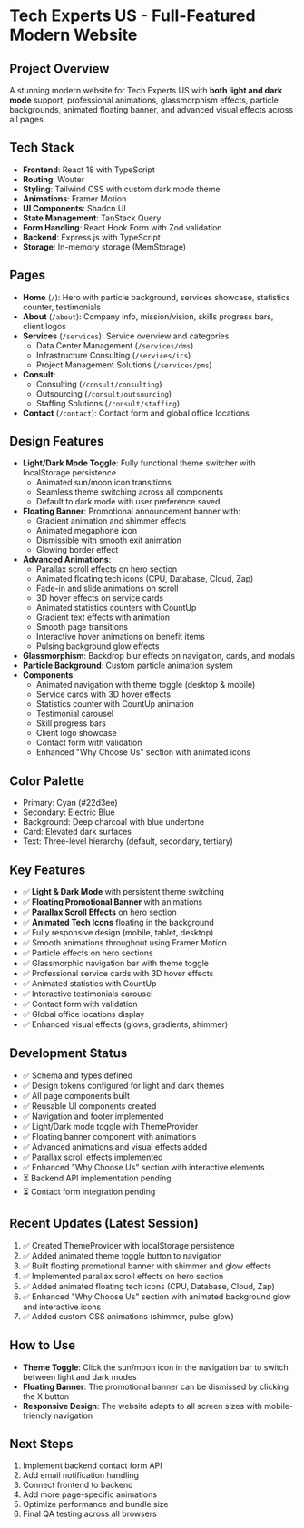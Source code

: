 # Tech Experts US - Full-Featured Modern Website

## Project Overview
A stunning modern website for Tech Experts US with **both light and dark mode** support, professional animations, glassmorphism effects, particle backgrounds, animated floating banner, and advanced visual effects across all pages.

## Tech Stack
- **Frontend**: React 18 with TypeScript
- **Routing**: Wouter
- **Styling**: Tailwind CSS with custom dark mode theme
- **Animations**: Framer Motion
- **UI Components**: Shadcn UI
- **State Management**: TanStack Query
- **Form Handling**: React Hook Form with Zod validation
- **Backend**: Express.js with TypeScript
- **Storage**: In-memory storage (MemStorage)

## Pages
- **Home** (`/`): Hero with particle background, services showcase, statistics counter, testimonials
- **About** (`/about`): Company info, mission/vision, skills progress bars, client logos
- **Services** (`/services`): Service overview and categories
  - Data Center Management (`/services/dms`)
  - Infrastructure Consulting (`/services/ics`)
  - Project Management Solutions (`/services/pms`)
- **Consult**:
  - Consulting (`/consult/consulting`)
  - Outsourcing (`/consult/outsourcing`)
  - Staffing Solutions (`/consult/staffing`)
- **Contact** (`/contact`): Contact form and global office locations

## Design Features
- **Light/Dark Mode Toggle**: Fully functional theme switcher with localStorage persistence
  - Animated sun/moon icon transitions
  - Seamless theme switching across all components
  - Default to dark mode with user preference saved
- **Floating Banner**: Promotional announcement banner with:
  - Gradient animation and shimmer effects
  - Animated megaphone icon
  - Dismissible with smooth exit animation
  - Glowing border effect
- **Advanced Animations**:
  - Parallax scroll effects on hero section
  - Animated floating tech icons (CPU, Database, Cloud, Zap)
  - Fade-in and slide animations on scroll
  - 3D hover effects on service cards
  - Animated statistics counters with CountUp
  - Gradient text effects with animation
  - Smooth page transitions
  - Interactive hover animations on benefit items
  - Pulsing background glow effects
- **Glassmorphism**: Backdrop blur effects on navigation, cards, and modals
- **Particle Background**: Custom particle animation system
- **Components**:
  - Animated navigation with theme toggle (desktop & mobile)
  - Service cards with 3D hover effects
  - Statistics counter with CountUp animation
  - Testimonial carousel
  - Skill progress bars
  - Client logo showcase
  - Contact form with validation
  - Enhanced "Why Choose Us" section with animated icons

## Color Palette
- Primary: Cyan (#22d3ee)
- Secondary: Electric Blue
- Background: Deep charcoal with blue undertone
- Card: Elevated dark surfaces
- Text: Three-level hierarchy (default, secondary, tertiary)

## Key Features
- ✅ **Light & Dark Mode** with persistent theme switching
- ✅ **Floating Promotional Banner** with animations
- ✅ **Parallax Scroll Effects** on hero section
- ✅ **Animated Tech Icons** floating in the background
- ✅ Fully responsive design (mobile, tablet, desktop)
- ✅ Smooth animations throughout using Framer Motion
- ✅ Particle effects on hero sections
- ✅ Glassmorphic navigation bar with theme toggle
- ✅ Professional service cards with 3D hover effects
- ✅ Animated statistics with CountUp
- ✅ Interactive testimonials carousel
- ✅ Contact form with validation
- ✅ Global office locations display
- ✅ Enhanced visual effects (glows, gradients, shimmer)

## Development Status
- ✅ Schema and types defined
- ✅ Design tokens configured for light and dark themes
- ✅ All page components built
- ✅ Reusable UI components created
- ✅ Navigation and footer implemented
- ✅ Light/Dark mode toggle with ThemeProvider
- ✅ Floating banner component with animations
- ✅ Advanced animations and visual effects added
- ✅ Parallax scroll effects implemented
- ✅ Enhanced "Why Choose Us" section with interactive elements
- ⏳ Backend API implementation pending
- ⏳ Contact form integration pending

## Recent Updates (Latest Session)
1. ✅ Created ThemeProvider with localStorage persistence
2. ✅ Added animated theme toggle button to navigation
3. ✅ Built floating promotional banner with shimmer and glow effects
4. ✅ Implemented parallax scroll effects on hero section
5. ✅ Added animated floating tech icons (CPU, Database, Cloud, Zap)
6. ✅ Enhanced "Why Choose Us" section with animated background glow and interactive icons
7. ✅ Added custom CSS animations (shimmer, pulse-glow)

## How to Use
- **Theme Toggle**: Click the sun/moon icon in the navigation bar to switch between light and dark modes
- **Floating Banner**: The promotional banner can be dismissed by clicking the X button
- **Responsive Design**: The website adapts to all screen sizes with mobile-friendly navigation

## Next Steps
1. Implement backend contact form API
2. Add email notification handling
3. Connect frontend to backend
4. Add more page-specific animations
5. Optimize performance and bundle size
6. Final QA testing across all browsers
